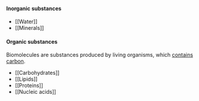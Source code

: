 #### Inorganic substances
- [[Water]]
- [[Minerals]]

#### Organic substances
Biomolecules are substances produced by living organisms, which <u>contains carbon</u>.
- [[Carbohydrates]]
- [[Lipids]]
- [[Proteins]]
- [[Nucleic acids]]
